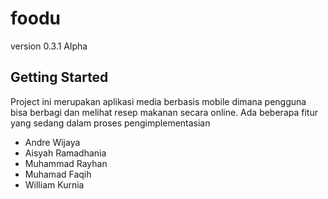 # foodu

version 0.3.1 Alpha

## Getting Started

Project ini merupakan aplikasi media berbasis mobile dimana pengguna bisa berbagi dan
melihat resep makanan secara online. Ada beberapa fitur yang sedang dalam proses pengimplementasian
- Andre Wijaya 
- Aisyah Ramadhania
- Muhammad Rayhan
- Muhamad Faqih
- William Kurnia
